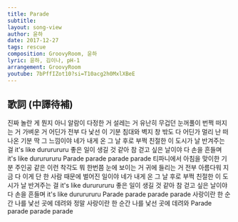 ```yaml
---
title: Parade
subtitle:
layout: song-view
author: 윤하
date: 2017-12-27
tags: rescue
composition: GroovyRoom, 윤하
lyric: 윤하, 김이나, pH-1
arrangement: GroovyRoom
youtube: 7bPffIZot10?si=T10acg2h0MxlXBeE
---
```


## 歌詞 (中譯待補)

진짜 놀란 게 뭔지 아니
알람이 다정한 거 설레는 거
유난히 무겁던 눈꺼풀이
번쩍 떠지는 거 가벼운 거
어딘가 전부 다 낯선 이 기분
침대와 벽지 창 밖도 다
어딘가 멀리 난 떠나온 기분
딱 그 느낌이야
네가 내게 온 그 날 후로
부쩍 친절한 이 도시가
날 반겨주는 걸 it's like dururururu
좋은 일이 생길 것 같아
참 걷고 싶은 날이야
다 손을 흔들며 it's like dururururu
Parade parade parade parade
티파니에서 아침을 맞이한 기분
주인공 같은 이런 착각도 뭐 한번쯤
눈에 보이는 거 귀에 들리는 거
전부 아름다워 지금
다 이게 단 한 사람 때문에
벌어진 일이야
네가 내게 온 그 날 후로
부쩍 친절한 이 도시가
날 반겨주는 걸 it's like dururururu
좋은 일이 생길 것 같아
참 걷고 싶은 날이야
다 손을 흔들며 it's like dururururu
Parade parade parade parade
사랑이란 한 순간
나를 낯선 곳에 데려와
정말 사랑이란 한 순간
나를 낯선 곳에 데려와
Parade parade parade parade
